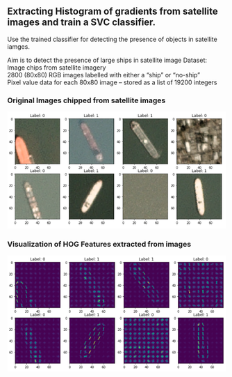 ## Extracting Histogram of gradients from satellite images and train a SVC classifier.
Use the trained classifier for detecting the presence of objects in satellite iamges.

Aim is to detect the presence of large ships in satellite image
Dataset:  
Image chips from satellite imagery  
2800 (80x80) RGB images labelled with either a “ship” or “no-ship”  
Pixel value data for each 80x80 image – stored as a list of 19200 integers  
  
### Original Images chipped from satellite images  
![ref_image](https://github.com/arpytanshu/ML-playground/blob/master/HOG-SVM-detect_ship_satellite_image/orig.png)

### Visualization of HOG Features extracted from images  
![ref_image](https://github.com/arpytanshu/ML-playground/blob/master/HOG-SVM-detect_ship_satellite_image/hog_features.png)



